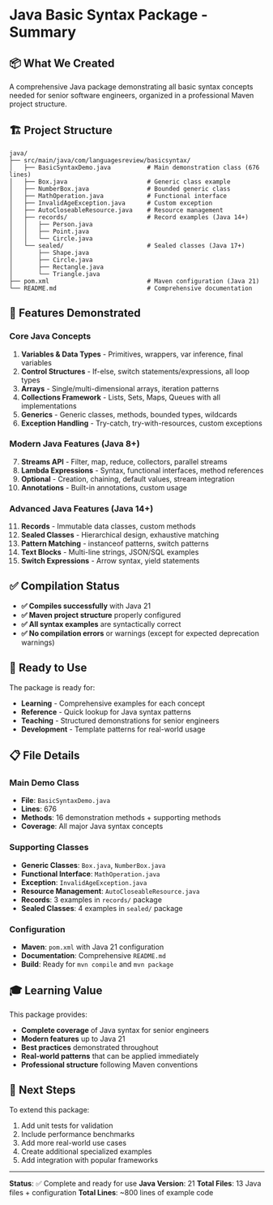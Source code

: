 # Java Basic Syntax Package - Summary

## 📦 What We Created

A comprehensive Java package demonstrating all basic syntax concepts needed for senior software engineers, organized in a professional Maven project structure.

## 🏗️ Project Structure

```
java/
├── src/main/java/com/languagesreview/basicsyntax/
│   ├── BasicSyntaxDemo.java          # Main demonstration class (676 lines)
│   ├── Box.java                      # Generic class example
│   ├── NumberBox.java                # Bounded generic class
│   ├── MathOperation.java            # Functional interface
│   ├── InvalidAgeException.java      # Custom exception
│   ├── AutoCloseableResource.java    # Resource management
│   ├── records/                      # Record examples (Java 14+)
│   │   ├── Person.java
│   │   ├── Point.java
│   │   └── Circle.java
│   └── sealed/                       # Sealed classes (Java 17+)
│       ├── Shape.java
│       ├── Circle.java
│       ├── Rectangle.java
│       └── Triangle.java
├── pom.xml                           # Maven configuration (Java 21)
└── README.md                         # Comprehensive documentation
```

## 🎯 Features Demonstrated

### Core Java Concepts
1. **Variables & Data Types** - Primitives, wrappers, var inference, final variables
2. **Control Structures** - If-else, switch statements/expressions, all loop types
3. **Arrays** - Single/multi-dimensional arrays, iteration patterns
4. **Collections Framework** - Lists, Sets, Maps, Queues with all implementations
5. **Generics** - Generic classes, methods, bounded types, wildcards
6. **Exception Handling** - Try-catch, try-with-resources, custom exceptions

### Modern Java Features (Java 8+)
7. **Streams API** - Filter, map, reduce, collectors, parallel streams
8. **Lambda Expressions** - Syntax, functional interfaces, method references
9. **Optional** - Creation, chaining, default values, stream integration
10. **Annotations** - Built-in annotations, custom usage

### Advanced Java Features (Java 14+)
11. **Records** - Immutable data classes, custom methods
12. **Sealed Classes** - Hierarchical design, exhaustive matching
13. **Pattern Matching** - instanceof patterns, switch patterns
14. **Text Blocks** - Multi-line strings, JSON/SQL examples
15. **Switch Expressions** - Arrow syntax, yield statements

## ✅ Compilation Status

- **✅ Compiles successfully** with Java 21
- **✅ Maven project structure** properly configured
- **✅ All syntax examples** are syntactically correct
- **✅ No compilation errors** or warnings (except for expected deprecation warnings)

## 🚀 Ready to Use

The package is ready for:
- **Learning** - Comprehensive examples for each concept
- **Reference** - Quick lookup for Java syntax patterns
- **Teaching** - Structured demonstrations for senior engineers
- **Development** - Template patterns for real-world usage

## 📋 File Details

### Main Demo Class
- **File**: `BasicSyntaxDemo.java`
- **Lines**: 676
- **Methods**: 16 demonstration methods + supporting methods
- **Coverage**: All major Java syntax concepts

### Supporting Classes
- **Generic Classes**: `Box.java`, `NumberBox.java`
- **Functional Interface**: `MathOperation.java`
- **Exception**: `InvalidAgeException.java`
- **Resource Management**: `AutoCloseableResource.java`
- **Records**: 3 examples in `records/` package
- **Sealed Classes**: 4 examples in `sealed/` package

### Configuration
- **Maven**: `pom.xml` with Java 21 configuration
- **Documentation**: Comprehensive `README.md`
- **Build**: Ready for `mvn compile` and `mvn package`

## 🎓 Learning Value

This package provides:
- **Complete coverage** of Java syntax for senior engineers
- **Modern features** up to Java 21
- **Best practices** demonstrated throughout
- **Real-world patterns** that can be applied immediately
- **Professional structure** following Maven conventions

## 🔧 Next Steps

To extend this package:
1. Add unit tests for validation
2. Include performance benchmarks
3. Add more real-world use cases
4. Create additional specialized examples
5. Add integration with popular frameworks

---

**Status**: ✅ Complete and ready for use
**Java Version**: 21
**Total Files**: 13 Java files + configuration
**Total Lines**: ~800 lines of example code 